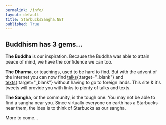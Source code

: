 ```yaml
---
permalink: /info/
layout: default
title: StarbucksSangha.NET
published: True
---
```

## Buddhism has 3 gems...

<b>The Buddha</b> is our inspiration. Because the Buddha was able to attain peace of mind, we have the confidence we can too.

<b>The Dharma</b>, or teachings, used to be hard to find. But with the advent of the internet you can now find [talks](https://www.dhammatalks.org/mp3_collections_index.html){:target="_blank"} and [texts](https://www.dhammatalks.org/suttas/index.html){:target="_blank"} without having to go to foreign lands. This site & it's tweets will provide you with links to plenty of talks and texts.

<b>The Sangha</b>, or the community, is the tough one. You may not be able to find a sangha near you. Since virtually everyone on earth has a Starbucks near them, the idea is to think of Starbucks as our sangha.

More to come...
<!--

<div style="float; margin-bottom:25px;"></div>
<center><font size="-1">DRAFT ONLY - edited - thursday 9/6 </font></center>
-->
